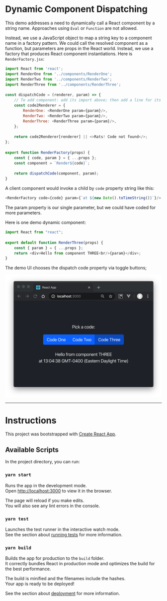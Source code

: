 # Dynamic Component Dispatching

This demo addresses a need to dynamically call a React component by a string name.
Approaches using `Eval` or `Function` are not allowed. 

Instead, we use a JavaScript object to map a string key to a component name
in a factory pattern. We could call the resolved component as a function, 
but parameters are props in the React world. Instead, we use a factory that
produces React component instantiations. Here is `RenderFactory.jsx`:

```javascript
import React from 'react';
import RenderOne from '../components/RenderOne';
import RenderTwo from '../components/RenderTwo';
import RenderThree from '../components/RenderThree';

const dispatchCode = (renderer, param) => {
    // To add component: add its import above; then add a line for its name here:
    const code2Renderer = {
        RenderOne: <RenderOne param={param}/>,
        RenderTwo: <RenderTwo param={param}/>,
        RenderThree: <RenderThree param={param}/>,
    };

    return code2Renderer[renderer] || <>Rats! Code not found</>;
};

export function RenderFactory(props) {
    const { code, param } = { ...props };
    const component = `Render${code}`;

    return dispatchCode(component, param);
}
```

A client component would invoke a child by `code` property string like this:

```javascript
<RenderFactory code={code} param={`at ${new Date().toTimeString()}`}/>
```

The param property is our single parameter, but we could have coded for more
parameters.

Here is one demo dynamic component:

```javascript
import React from "react";

export default function RenderThree(props) {
    const { param } = { ...props };
    return <div>Hello from component THREE<br/>{param}</div>;
}
```

The demo UI chooses the dispatch code property via toggle buttons;

![pix/code-factory-ui.png](pix/code-factory-ui.png)

---
# Instructions

This project was bootstrapped with [Create React App](https://github.com/facebook/create-react-app).

## Available Scripts

In the project directory, you can run:

### `yarn start`

Runs the app in the development mode.<br />
Open [http://localhost:3000](http://localhost:3000) to view it in the browser.

The page will reload if you make edits.<br />
You will also see any lint errors in the console.

### `yarn test`

Launches the test runner in the interactive watch mode.<br />
See the section about [running tests](https://facebook.github.io/create-react-app/docs/running-tests) for more information.

### `yarn build`

Builds the app for production to the `build` folder.<br />
It correctly bundles React in production mode and optimizes the build for the best performance.

The build is minified and the filenames include the hashes.<br />
Your app is ready to be deployed!

See the section about [deployment](https://facebook.github.io/create-react-app/docs/deployment) for more information.
